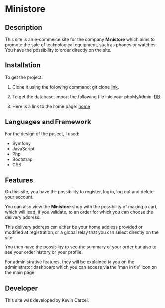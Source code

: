 # Ministore 

## Description

This site is an e-commerce site for the company **Ministore** which aims to promote the sale of technological equipment, 
such as phones or watches.
You have the possibility to order directly on the site.

## Installation

To get the project:

1. Clone it using the following command: git clone [link](https://github.com/KevinCarcel/ministore.git).

2. To get the database, import the following file into your phpMyAdmin: [DB](ministore.sql)

3. Here is a link to the home page: [home](home.html.twig)

## Languages and Framework 

For the design of the project, I used: 
* Symfony
* JavaScript
* Php
* Bootstrap
* CSS

## Features

On this site, you have the possibility to register, log in, log out and delete your account.

You can also view the **Ministore** shop with the possibility of making a cart, which will lead, if you validate, to an order for which you can choose the delivery address.

This delivery address can either be your home address provided or modified at registration, or a global relay that you can select directly on the site.

You then have the possibility to see the summary of your order but also to see your order history on your profile.

For administrative features, they will be explained to you on the administrator dashboard which you can access via the 'man in tie' icon on the main page.

## Developer

This site was developed by Kévin Carcel.